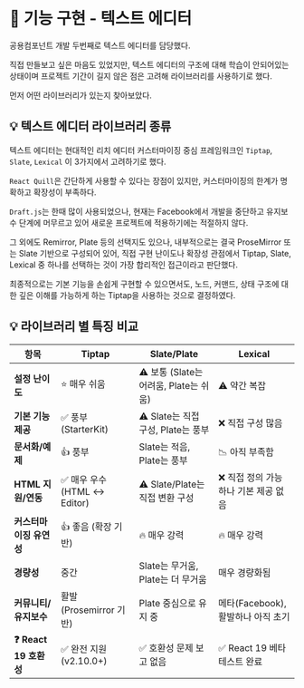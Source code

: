# 📝 기능 구현 - 텍스트 에디터

공용컴포넌트 개발 두번째로 텍스트 에디터를 담당했다.

직접 만들보고 싶은 마음도 있었지만, 텍스트 에디터의 구조에 대해 학습이 안되어있는 상태이며 프로젝트 기간이 길지 않은 점은 고려해 라이브러리를 사용하기로 했다.

먼저 어떤 라이브러리가 있는지 찾아보았다.


## 💡 텍스트 에디터 라이브러리 종류

텍스트 에디터는 현대적인 리치 에디터 커스터마이징 중심 프레임워크인 `Tiptap`, `Slate`, `Lexical` 이 3가지에서 고려하기로 했다.

`React Quill`은 간단하게 사용할 수 있다는 장점이 있지만, 커스터마이징의 한계가 명확하고 확장성이 부족하다.

`Draft.js`는 한때 많이 사용되었으나, 현재는 Facebook에서 개발을 중단하고 유지보수 단계에 머무르고 있어 새로운 프로젝트에 적용하기에는 적절하지 않다.

그 외에도 Remirror, Plate 등의 선택지도 있으나, 내부적으로는 결국 ProseMirror 또는 Slate 기반으로 구성되어 있어,
직접 구현 난이도나 확장성 관점에서 Tiptap, Slate, Lexical 중 하나를 선택하는 것이 가장 합리적인 접근이라고 판단했다.

최종적으로는 기본 기능을 손쉽게 구현할 수 있으면서도, 노드, 커맨드, 상태 구조에 대한 깊은 이해를 가능하게 하는 Tiptap을 사용하는 것으로 결정하였다.

## 💡 라이브러리 별 특징 비교

| 항목 | **Tiptap** | **Slate/Plate** | **Lexical** |
| --- | --- | --- | --- |
| **설정 난이도** | ⭐ 매우 쉬움 | ⚠️ 보통 (Slate는 어려움, Plate는 쉬움) | ⚠️ 약간 복잡 |
| **기본 기능 제공** | ✅ 풍부 (StarterKit) | ⚠️ Slate는 직접 구성, Plate는 풍부 | ❌ 직접 구성 많음 |
| **문서화/예제** | 👍 풍부 | Slate는 적음, Plate는 풍부 | 📉 아직 부족함 |
| **HTML 지원/연동** | ✅ 매우 우수 (HTML ↔ Editor) | ⚠️ Slate/Plate는 직접 변환 구성 | ❌ 직접 정의 가능하나 기본 제공 없음 |
| **커스터마이징 유연성** | 👍 좋음 (확장 기반) | 🔥 매우 강력 | 🔥 매우 강력 |
| **경량성** | 중간 | Slate는 무거움, Plate는 더 무거움 | 매우 경량화됨 |
| **커뮤니티/유지보수** | 활발 (Prosemirror 기반) | Plate 중심으로 유지 중 | 메타(Facebook), 활발하나 아직 초기 |
| **❓ React 19 호환성** | ✅ 완전 지원 (v2.10.0+) | ✅ 호환성 문제 보고 없음 | ✅ React 19 베타 테스트 완료 |
